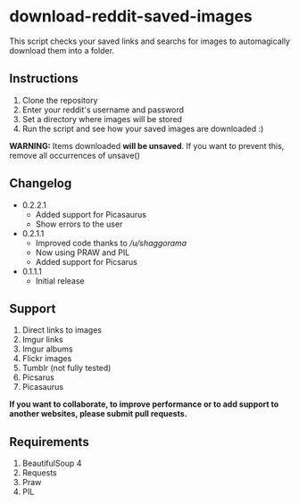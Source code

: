 download-reddit-saved-images
============================

This script checks your saved links and searchs for images to automagically download them into a folder.

Instructions
---
1. Clone the repository
2. Enter your reddit's username and password
3. Set a directory where images will be stored
4. Run the script and see how your saved images are downloaded :)

**WARNING:**
Items downloaded **will be unsaved**. If you want to prevent this, remove all occurrences of unsave()

Changelog
---
* 0.2.2.1
    * Added support for Picasaurus
    * Show errors to the user
* 0.2.1.1
    * Improved code thanks to */u/shaggorama*
    * Now using PRAW and PIL
    * Added support for Picsarus
* 0.1.1.1
    * Initial release


Support
---
1. Direct links to images
2. Imgur links
3. Imgur albums
4. Flickr images
5. Tumblr  (not fully tested)
6. Picsarus
7. Picasaurus

**If you want to collaborate, to improve performance or to add support to another websites, please submit pull requests.**


Requirements
---
1. BeautifulSoup 4
2. Requests
3. Praw
4. PIL

